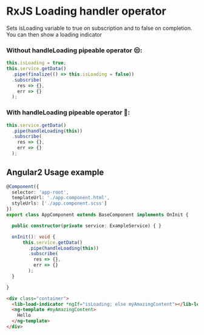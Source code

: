# RxJS Loading handler operator

Sets isLoading variable to true on subscription and to false on completion.
You can then show a loading indicator 

### Without handleLoading pipeable operator 😒:
```ts
this.isLoading = true;
this.service.getData()
  .pipe(finalize(() => this.isLoading = false))
  .subscribe(
    res => {},
    err => {}
  );
```

### With handleLoading pipeable operator 🎉:
```ts
this.service.getData()
  .pipe(handleLoading(this))
  .subscribe(
    res => {},
    err => {}
  );
```

## Angular2 Usage example 
```ts
@Component({
  selector: 'app-root',
  templateUrl: './app.component.html',
  styleUrls: ['./app.component.scss']
})
export class AppComponent extends BaseComponent implements OnInit {

  public constructor(private service: ExampleService) { }

  onInit(): void {
      this.service.getData()
        .pipe(handleLoading(this))
        .subscribe(
          res => {},
          err => {}
        );
  }

}
```

```html
<div class="container">
  <lib-load-indicator *ngIf="isLoading; else myAmazingContent"></lib-load-indicator>
  <ng-template #myAmazingContent>
    Hello
  </ng-template>
</div>

```
